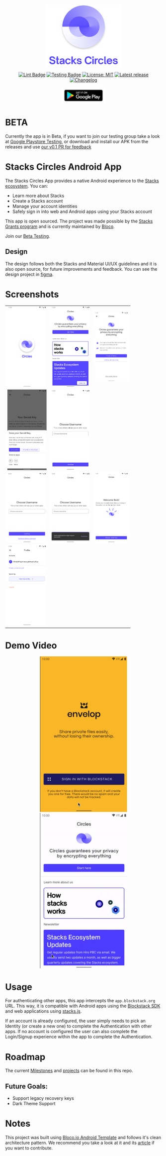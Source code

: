 
<p align="center">
<img src="images/circlesLogo.png" height="200" alt="Circles" />
</p>

<p align="center">
<a href="https://github.com/blocoio/stacks-circles-app/actions?query=workflow%3Alint"><img src="https://github.com/blocoio/stacks-circles-app/workflows/lint/badge.svg" alt="Lint Badge"></a>
<a href="https://github.com/blocoio/stacks-circles-app/actions?query=workflow%3Atest"><img src="https://github.com/blocoio/stacks-circles-app/workflows/test/badge.svg" alt="Testing Badge"></a>
<a href="https://opensource.org/licenses/MIT"><img src="https://img.shields.io/badge/license-MIT-purple.svg" alt="License: MIT"></a>
<a href="https://github.com/blocoio/stacks-circles-app/releases"><img src="https://img.shields.io/github/v/release/blocoio/stacks-circles-app.svg?style=flat" alt="Latest release"></a>
<a href="https://github.com/blocoio/stacks-circles-app/blob/main/CHANGELOG.md"><img src="https://img.shields.io/badge/Changelog-%20-yellow" alt="Changelog"></a>
</p>

<p align="center">
<a href='https://play.google.com/store/apps/details?id=io.bloco.circles'><img  height='55' src='images/google_play_badge.png'></a>
</p>

# BETA

Currently the app is in Beta, if you want to join our testing group take
a look at [Google Playstore
Testing](https://play.google.com/apps/testing/io.bloco.circles), or download and install our APK from the releases and use [our v0.1 PR for
feedback](https://github.com/blocoio/stacks-circles-app/pull/28)

# Stacks Circles Android App

The Stacks Circles App provides a native Android experience to the [Stacks ecosystem](https://www.stacks.co/). You can:

- Learn more about Stacks
- Create a Stacks account
- Manage your account identities
- Safely sign in into web and Android apps using your Stacks account

This app is open sourced. The project was made possible by the [Stacks Grants program](https://github.com/stacksgov/Stacks-Grants/issues/22) and is currently maintained by [Bloco](http://bloco.io/).

Join our [Beta Testing](https://play.google.com/apps/testing/io.bloco.circles).

## Design

The design follows both the Stacks and Material UI/UX guidelines and it is also
open source, for future improvements and feedback. You can see the design project in [figma](https://www.figma.com/file/RQy9bq4EX4Pz4bWP9r01cQ/%F0%9F%93%B1-Blockstack-Auth-Android-App?node-id=95%3A0).

# Screenshots

 <table style="width:80%">
  <tr>
    <td><img src="images/2.png" alt="Normal Flow pic2"></td>
    <td><img src="images/3.png" alt="Normal Flow pic3"></td>
    <td><img src="images/4.png" alt="Normal Flow pic4"></td>
  </tr>
  <tr>
    <td><img src="images/signup1.png" alt="New Account pic1"></td>
    <td><img src="images/signup2.png" alt="New Account pic2"></td>
    <td></td>
  </tr>
  <tr>
    <td><img src="images/login1.png" alt="Login pic1"></td>
    <td><img src="images/login2.png" alt="Login pic2"></td>
    <td><img src="images/login3.png" alt="Login pic2"></td>
  </tr>
  <tr>
    <td><img src="images/5.png" alt="Normal Flow pic5"></td>
    <td></td>
    <td></td>
  </tr>
</table> 

# Demo Video


<p align="center">
<img src="images/loginDemo.gif" height='500' alt="Login Video Demo">
<img src="images/newAccountDemo.gif" height='500' alt="New Account Video Demo">
</p>

# Usage

For authenticating other apps, this app intercepts the `app.blockstack.org` URL. This way, it is  compatible with Android apps using the [Blockstack SDK](https://github.com/blockstack/blockstack-android) and web applications using [stacks.js](https://github.com/blockstack/ux).

If an account is already configured, the user simply needs to pick an Identity (or create a new one) to complete the Authentication with other apps. If no account is configured the user can
also complete the Login/Signup experience within the app to complete the Authentication.

# Roadmap

The current [Milestones](https://github.com/blocoio/stacks-circles-app/milestones?state=open) and [projects](https://github.com/blocoio/stacks-circles-app/projects) can be found in this repo.

## Future Goals:

- Support legacy recovery keys
- Dark Theme Support

# **Notes**

This project was built using [Bloco.io Android Template](https://github.com/blocoio/android-template) and follows it's clean architecture pattern. We recommend you take a look at it and its [article](https://www.bloco.io/blog/2020/android-app-starter-update) if you want to contribute.
